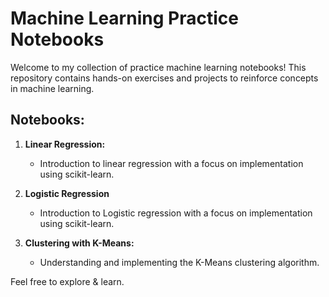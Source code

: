 # Machine Learning Practice Notebooks

Welcome to my collection of practice machine learning notebooks! This repository contains hands-on exercises and projects to reinforce concepts in machine learning.

## Notebooks:

1. **Linear Regression:**
   - Introduction to linear regression with a focus on implementation using scikit-learn.

2. **Logistic Regression**
   - Introduction to Logistic regression with a focus on implementation using scikit-learn.

3. **Clustering with K-Means:**
   - Understanding and implementing the K-Means clustering algorithm.

Feel free to explore & learn.
